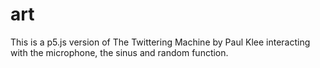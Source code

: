 # art
This is a p5.js version of The Twittering Machine by Paul Klee interacting with the microphone, the sinus and random function.
